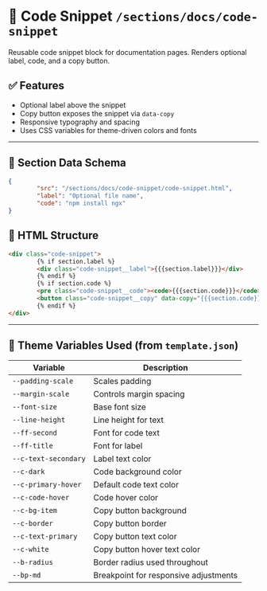 # 📂 Code Snippet `/sections/docs/code-snippet`

Reusable code snippet block for documentation pages. Renders optional label, code, and a copy button.

## ✅ Features

- Optional label above the snippet
- Copy button exposes the snippet via `data-copy`
- Responsive typography and spacing
- Uses CSS variables for theme-driven colors and fonts

---

## 🧾 Section Data Schema

```json
{
        "src": "/sections/docs/code-snippet/code-snippet.html",
        "label": "Optional file name",
        "code": "npm install ngx"
}
```

## 🧱 HTML Structure

```html
<div class="code-snippet">
        {% if section.label %}
        <div class="code-snippet__label">{{{section.label}}}</div>
        {% endif %}
        {% if section.code %}
        <pre class="code-snippet__code"><code>{{{section.code}}}</code></pre>
        <button class="code-snippet__copy" data-copy="{{{section.code}}}">Copy</button>
        {% endif %}
</div>
```

---

## 🧩 Theme Variables Used (from `template.json`)

| Variable | Description |
| --- | --- |
| `--padding-scale` | Scales padding |
| `--margin-scale` | Controls margin spacing |
| `--font-size` | Base font size |
| `--line-height` | Line height for text |
| `--ff-second` | Font for code text |
| `--ff-title` | Font for label |
| `--c-text-secondary` | Label text color |
| `--c-dark` | Code background color |
| `--c-primary-hover` | Default code text color |
| `--c-code-hover` | Code hover color |
| `--c-bg-item` | Copy button background |
| `--c-border` | Copy button border |
| `--c-text-primary` | Copy button text color |
| `--c-white` | Copy button hover text color |
| `--b-radius` | Border radius used throughout |
| `--bp-md` | Breakpoint for responsive adjustments |
